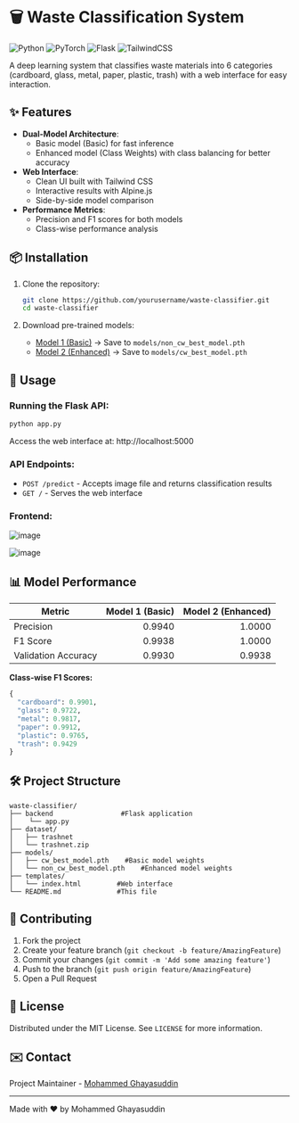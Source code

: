 # 🗑️ Waste Classification System

![Python](https://img.shields.io/badge/Python-3.8%2B-blue)
![PyTorch](https://img.shields.io/badge/PyTorch-1.10%2B-orange)
![Flask](https://img.shields.io/badge/Flask-2.0%2B-lightgrey)
![TailwindCSS](https://img.shields.io/badge/TailwindCSS-3.0%2B-06B6D4)

A deep learning system that classifies waste materials into 6 categories (cardboard, glass, metal, paper, plastic, trash) with a web interface for easy interaction.

## ✨ Features

- **Dual-Model Architecture**: 
  - Basic model (Basic) for fast inference
  - Enhanced model (Class Weights) with class balancing for better accuracy
- **Web Interface**:
  - Clean UI built with Tailwind CSS
  - Interactive results with Alpine.js
  - Side-by-side model comparison
- **Performance Metrics**:
  - Precision and F1 scores for both models
  - Class-wise performance analysis

## 📦 Installation

1. Clone the repository:
   ```bash
   git clone https://github.com/yourusername/waste-classifier.git
   cd waste-classifier
   ```

2. Download pre-trained models:
   - [Model 1 (Basic)](https://github.com/ghayazzz/smart_recycle_management/blob/main/models/non_cw_best_model.pth) → Save to `models/non_cw_best_model.pth`
   - [Model 2 (Enhanced)](https://github.com/ghayazzz/smart_recycle_management/blob/main/models/cw_best_model.pth) → Save to `models/cw_best_model.pth`

## 🚀 Usage

### Running the Flask API:
```bash
python app.py
```

Access the web interface at: http://localhost:5000

### API Endpoints:
- `POST /predict` - Accepts image file and returns classification results
- `GET /` - Serves the web interface

### Frontend:
![image](https://github.com/user-attachments/assets/02878c7a-061d-432e-a953-a5e58234a077)

![image](https://github.com/user-attachments/assets/ded3483f-7dc1-4501-8f8f-ba96d45da041)


## 📊 Model Performance

| Metric        | Model 1 (Basic) | Model 2 (Enhanced) |
|--------------|----------------:|-------------------:|
| Precision    | 0.9940          | 1.0000             |
| F1 Score     | 0.9938          | 1.0000             |
| Validation Accuracy | 0.9930   | 0.9938             |

**Class-wise F1 Scores:**
```python
{
  "cardboard": 0.9901,
  "glass": 0.9722,
  "metal": 0.9817,
  "paper": 0.9912,
  "plastic": 0.9765,
  "trash": 0.9429
}
```

## 🛠️ Project Structure

```
waste-classifier/
├── backend                 #Flask application
│    └── app.py
├── dataset/
│   ├── trashnet
│   └── trashnet.zip
├── models/
│   ├── cw_best_model.pth    #Basic model weights
│   └── non_cw_best_model.pth    #Enhanced model weights
├── templates/
│   └── index.html         #Web interface
└── README.md              #This file
```

## 🤝 Contributing

1. Fork the project
2. Create your feature branch (`git checkout -b feature/AmazingFeature`)
3. Commit your changes (`git commit -m 'Add some amazing feature'`)
4. Push to the branch (`git push origin feature/AmazingFeature`)
5. Open a Pull Request

## 📜 License

Distributed under the MIT License. See `LICENSE` for more information.

## ✉️ Contact

Project Maintainer - [Mohammed Ghayasuddin](mailto:mghayasuddin2000@gmail.com)

---

Made with ♥ by Mohammed Ghayasuddin
